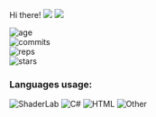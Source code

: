  Hi there!
<img src="https://visitor-badge.glitch.me/badge?page_id=REgorion.visitor-badge&color=5194f0" /> <img src="https://img.shields.io/github/followers/REgorion?style=social" />

![age](https://img.shields.io/static/v1?style=for-the-badge&label=Account%20age%3A&color=555&labelColor=%23ffd33d&message=5%20years)<br/>
![commits](https://img.shields.io/static/v1?style=for-the-badge&label=Сommits%3A&color=555&labelColor=%230366d6&message=340)<br/>
![reps](https://img.shields.io/static/v1?style=for-the-badge&label=Repos%3A&color=555&labelColor=%236a737d&message=13)<br/>
![stars](https://img.shields.io/static/v1?style=for-the-badge&label=Stars%3A&color=555&labelColor=%23fff5b1&message=1%20recived)<br/>


### Languages usage:
![ShaderLab](https://img.shields.io/static/v1?style=flat&label=ShaderLab&color=555&labelColor=%23222c37&message=32%25)
![C#](https://img.shields.io/static/v1?style=flat&label=C%23&color=555&labelColor=%23178600&message=21.3%25)
![HTML](https://img.shields.io/static/v1?style=flat&label=HTML&color=555&labelColor=%23e34c26&message=20.4%25)
![Other](https://img.shields.io/static/v1?style=flat&label=Other&color=555&labelColor=%23ededed&message=26.1%25)
